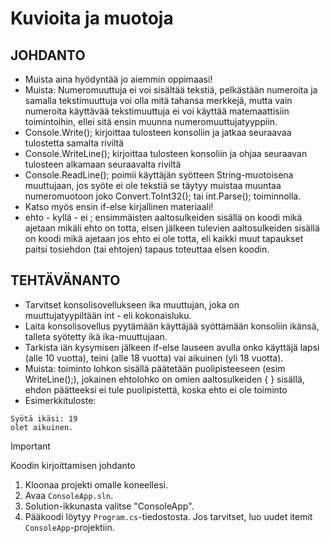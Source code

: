 # Kuvioita ja muotoja

## JOHDANTO
- Muista aina hyödyntää jo aiemmin oppimaasi!
- Muista: Numeromuuttuja ei voi sisältää tekstiä, pelkästään numeroita ja samalla tekstimuuttuja voi olla mitä tahansa merkkejä, mutta vain numeroita käyttävää tekstimuuttuja ei voi käyttää matemaattisiin toimintoihin, ellei sitä ensin muunna numeromuuttujatyyppiin.
- Console.Write(); kirjoittaa tulosteen konsoliin ja jatkaa seuraavaa tulostetta samalta riviltä
- Console.WriteLine(); kirjoittaa tulosteen konsoliin ja ohjaa seuraavan tulosteen alkamaan seuraavalta riviltä
- Console.ReadLine(); poimii käyttäjän syötteen String-muotoisena muuttujaan, jos syöte ei ole tekstiä se täytyy muistaa muuntaa numeromuotoon joko Convert.ToInt32(); tai int.Parse(); toiminnolla. 
- Katso myös ensin if-else kirjallinen materiaali!
- ehto - kyllä - ei ; ensimmäisten aaltosulkeiden sisällä on koodi mikä ajetaan mikäli ehto on totta, elsen jälkeen tulevien aaltosulkeiden sisällä on koodi mikä ajetaan jos ehto ei ole totta, eli kaikki muut tapaukset paitsi tosiehdon (tai ehtojen) tapaus toteuttaa elsen koodin. 
## TEHTÄVÄNANTO
- Tarvitset konsolisovellukseen ika muuttujan, joka on muuttujatyypiltään int - eli kokonaisluku.   
- Laita konsolisovellus pyytämään käyttäjää syöttämään konsoliin ikänsä, talleta syötetty ikä ika-muuttujaan.
- Tarkista iän kysymisen jälkeen if-else lauseen avulla onko käyttäjä lapsi (alle 10 vuotta), teini (alle 18 vuotta) vai aikuinen (yli 18 vuotta). 
- Muista: toiminto lohkon sisällä päätetään puolipisteeseen (esim WriteLine();), jokainen ehtolohko on omien aaltosulkeiden { } sisällä, ehdon päätteeksi ei tule puolipistettä, koska ehto ei ole toiminto 
- Esimerkkituloste:
  
```
Syötä ikäsi: 19
olet aikuinen.
```

> [!IMPORTANT]
> Koodin kirjoittamisen johdanto
1. Kloonaa projekti omalle koneellesi.
2. Avaa `ConsoleApp.sln`.
3. Solution-ikkunasta valitse "ConsoleApp".
4. Pääkoodi löytyy `Program.cs`-tiedostosta. Jos tarvitset, luo uudet itemit `ConsoleApp`-projektiin.
